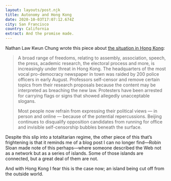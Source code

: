```yaml
---
layout: layouts/post.njk
title: Autonomy and Hong Kong
date: 2020-10-03T17:07:12.674Z
city: San Francisco
country: California
extract: And the promise made.
---
```


Nathan Law Kwun Chung wrote this piece about [the situation in Hong Kong](https://www.nytimes.com/2020/10/01/opinion/international-world/hong-kong-autonomy-china.html):

> A broad range of freedoms, relating to assembly, association, speech, the press, academic research, the electoral process and more, is increasingly under threat in Hong Kong. The headquarters of the most vocal pro-democracy newspaper in town was raided by 200 police officers in early August. Professors self-censor and remove certain topics from their research proposals because the content may be interpreted as breaching the new law. Protesters have been arrested for carrying flags or signs that showed allegedly unacceptable slogans.
>
> Most people now refrain from expressing their political views — in person and online — because of the potential repercussions. Beijing continues to disqualify opposition candidates from running for office and invisible self-censorship bubbles beneath the surface.

Despite this slip into a totalitarian regime, the other piece of this that’s frightening is that it reminds me of a blog post I can no longer find—Robin Sloan made note of this perhaps—where someone described the Web not as a network but as a series of islands. Some of those islands are connected, but a great deal of them are not.

And with Hong Kong I fear this is the case now; an island being cut off from the outside world.

